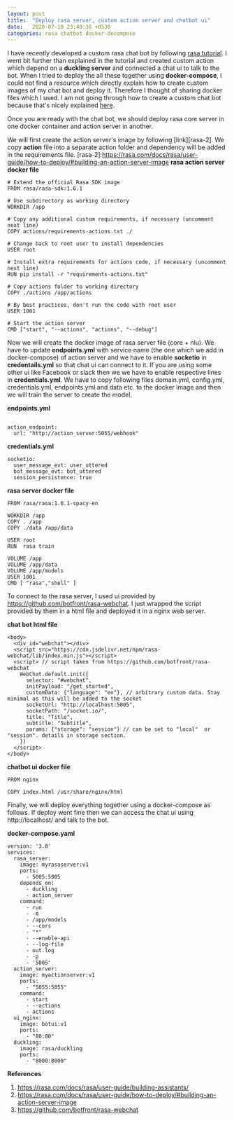 ```yaml
---
layout: post
title:  "Deploy rasa server, custom action server and chatbot ui"
date:   2020-07-10 23:40:36 +0530
categories: rasa chatbot docker-decompose
---
```

I have recently developed a custom rasa chat bot by following [rasa tutorial][rasa-1]. I went bit further than explained in the tutorial and created custom action which depend on a **duckling server** and connected a chat ui to talk to the bot. When I tried to deploy the all these together using **docker-compose**, I could not find a resource which directly explain how to create custom images of my chat bot and deploy it. Therefore I thought of sharing docker files which I used. I am not going through how to create a custom chat bot because that's nicely explained [here][rasa-1].

[rasa-1]:https://rasa.com/docs/rasa/user-guide/building-assistants/
Once you are ready with the chat bot, we should deploy rasa core server in one docker container and action server in another. 

We will first create the action server's image by following [link][rasa-2]. We copy **action** file into a separate action folder and dependency will be added in the requirements file.
[rasa-2]:https://rasa.com/docs/rasa/user-guide/how-to-deploy/#building-an-action-server-image
**rasa action server docker file**

```
# Extend the official Rasa SDK image
FROM rasa/rasa-sdk:1.6.1

# Use subdirectory as working directory
WORKDIR /app

# Copy any additional custom requirements, if necessary (uncomment next line)
COPY actions/requirements-actions.txt ./

# Change back to root user to install dependencies
USER root

# Install extra requirements for actions code, if necessary (uncomment next line)
RUN pip install -r "requirements-actions.txt"

# Copy actions folder to working directory
COPY ./actions /app/actions

# By best practices, don't run the code with root user
USER 1001

# Start the action server
CMD ["start", "--actions", "actions", "--debug"]
```
Now we will create the docker image of rasa server file (core + nlu). We have to update **endpoints.yml** with service name (the one which we add in docker-compose) of action server and we have to enable **socketio** in **credentails.yml** so that chat ui can connect to it. If you are using some other ui like Facebook or slack then we we have to enable respective lines in **credentials.yml**. We have to copy following files domain.yml, config.yml, credentials.yml, endpoints.yml and data etc. to the docker image and then we will train the server to create the model.

**endpoints.yml**
```

action_endpoint:
  url: "http://action_server:5055/webhook"
```

**credentials.yml**
```
socketio:
  user_message_evt: user_uttered
  bot_message_evt: bot_uttered
  session_persistence: true
```

**rasa server docker file**
```
FROM rasa/rasa:1.6.1-spacy-en

WORKDIR /app
COPY . /app
COPY ./data /app/data

USER root
RUN  rasa train

VOLUME /app
VOLUME /app/data
VOLUME /app/models
USER 1001
CMD [ "rasa","shell" ]

```
To connect to the rasa server, I used ui provided by https://github.com/botfront/rasa-webchat. I just wrapped the script provided by them in a html file and deployed it in a nginx web server.

**chat bot html file** 
```
<body>
  <div id="webchat"></div>
  <script src="https://cdn.jsdelivr.net/npm/rasa-webchat/lib/index.min.js"></script>
  <script> // script taken from https://github.com/botfront/rasa-webchat
    WebChat.default.init({
      selector: "#webchat",
      initPayload: "/get_started",
      customData: {"language": "en"}, // arbitrary custom data. Stay minimal as this will be added to the socket
      socketUrl: "http://localhost:5005",
      socketPath: "/socket.io/",
      title: "Title",
      subtitle: "Subtitle",
      params: {"storage": "session"} // can be set to "local"  or "session". details in storage section.
    })
  </script>
</body>

```
**chatbot ui docker file**

```
FROM nginx

COPY index.html /usr/share/nginx/html

```

Finally, we will deploy everything together using a docker-compose as follows. If deploy went fine then we can access the chat ui using  http://localhost/ and talk to the bot.

**docker-compose.yaml**
```
version: '3.0'
services:
  rasa_server:
    image: myrasaserver:v1
    ports:
      - 5005:5005
    depends_on:
      - duckling
      - action_server
    command:
      - run
      - -m
      - /app/models
      - --cors
      - "*"
      - --enable-api
      - --log-file
      - out.log
      - -p
      - '5005'
  action_server:
    image: myactionserver:v1
    ports:
      - "5055:5055"
    command:
      - start
      - --actions
      - actions
  ui_nginx:
    image: botui:v1
    ports:
      - "80:80"
  duckling:
    image: rasa/duckling
    ports:
      - "8000:8000"

```

**References**

 1. https://rasa.com/docs/rasa/user-guide/building-assistants/
 2. https://rasa.com/docs/rasa/user-guide/how-to-deploy/#building-an-action-server-image
 3. https://github.com/botfront/rasa-webchat
